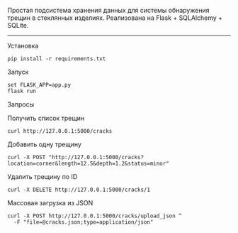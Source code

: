 Простая подсистема хранения данных для системы обнаружения трещин в стеклянных изделиях. Реализована на Flask + SQLAlchemy + SQLite.

---

Установка
```
pip install -r requirements.txt
```

Запуск
```
set FLASK_APP=app.py
flask run
```

Запросы

Получить список трещин
```
curl http://127.0.0.1:5000/cracks
```

Добавить одну трещину
```
curl -X POST "http://127.0.0.1:5000/cracks?location=corner&length=12.5&depth=1.2&status=minor"
```

Удалить трещину по ID
```
curl -X DELETE http://127.0.0.1:5000/cracks/1
```

Массовая загрузка из JSON
```
curl -X POST http://127.0.0.1:5000/cracks/upload_json ^
  -F "file=@cracks.json;type=application/json"
```
